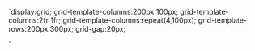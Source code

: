 


`display:grid;
grid-template-columns:200px 100px;
grid-template-columns:2fr 1fr;
grid-template-columns:repeat(4,100px);
grid-template-rows:200px 300px;
grid-gap:20px;

`
